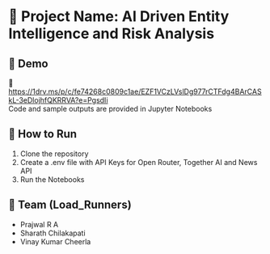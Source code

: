 # 🚀 Project Name: AI Driven Entity Intelligence and Risk Analysis

## 🎥 Demo
🔗 https://1drv.ms/p/c/fe74268c0809c1ae/EZF1VCzLVslDg977rCTFdg4BArCASkL-3eDlojhfQKRRVA?e=PgsdIi  
Code and sample outputs are provided in Jupyter Notebooks

## 🏃 How to Run
1. Clone the repository  
2. Create a .env file with API Keys for Open Router, Together AI and News API
3. Run the Notebooks

## 👥 Team (Load_Runners)
- Prajwal R A 
- Sharath Chilakapati
- Vinay Kumar Cheerla
